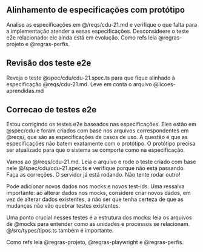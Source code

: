 ## Alinhamento de especificações com protótipo

Analise as especificações em @/reqs/cdu-21.md e verifique o que falta para a implementação atender a essas especificações. Desconsideere o teste e2e relacionado: ele ainda está em evolução. Como refs leia @regras-projeto e @regras-perfis.

## Revisão dos teste e2e

Reveja o teste @spec/cdu/cdu-21.spec.ts para que fique alinhado à especificação @reqs/cdu-21.md. Leve em conta o arquivo @licoes-aprendidas.md

## Correcao de testes e2e
Estou corrigindo os testes e2e baseados nas especificações. Eles estão em @spec/cdu e foram criados com base nos arquivos correspondentes em @reqs/, que são as especificações de casos de uso. A questão é que as especificações não batem exatamente com o protótipo. O protótipo precisa ser atualizado para que o sistema se comporte como na especificação.

Vamos ao @/reqs/cdu-21.md. Leia o arquivo e rode o teste criado com base nele @/spec/cdu/cdu-21.spec.ts e verifique porque não está passando. Faça as correções.
O servidor já está rodando. Não tente rodar outro!

Pode adicionar novos dados nos mocks e novos test-ids. Uma ressalva importante: ao alterar dados nos mocks, considere criar novos dados, em vez de alterar dados existentes, a não ser que tenha certeza de que as mudanças não vão quebrar testes existentes.

Uma ponto crucial nesses testes é a estrutura dos mocks: leia os arquivos de @mocks para entender como as unidades e processos se relacionam. @/src/types/tipos.ts também é importante.

Como refs leia @regras-projeto, @regras-playwright e @regras-perfis.